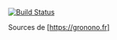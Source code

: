 [![Build Status](https://travis-ci.com/gronono/gronono.github.io.svg?branch=release)](https://travis-ci.com/gronono/gronono.github.io)

Sources de [https://gronono.fr]